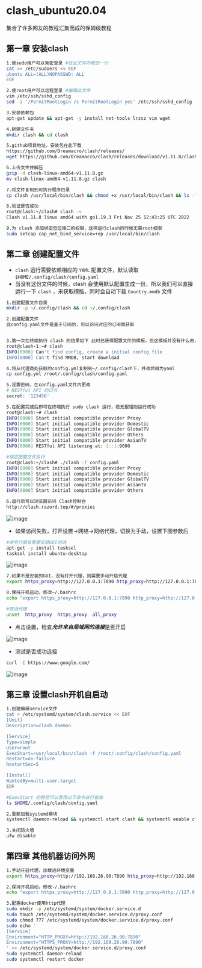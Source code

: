 # clash_ubuntu20.04
集合了许多网友的教程汇集而成的保姆级教程



## 第一章 安装clash

```sh
1.使sudo用户可以免密登录 #在此文件内增加一行
cat >> /etc/sudoers << EOF
ubuntu ALL=(ALL)NOPASSWD: ALL
EOF

2.使root用户可以远程登录 #编辑此文件
vim /etc/ssh/sshd_config
sed -i '/PermitRootLogin /c PermitRootLogin yes' /etc/ssh/sshd_config

3.安装依赖包
apt-get update && apt-get -y install net-tools lrzsz vim wget 

4.新建文件夹
mkdir clash && cd clash

5.github项目地址，安装包在此下载
https://github.com/Dreamacro/clash/releases/
wget https://github.com/Dreamacro/clash/releases/download/v1.11.8/clash-linux-amd64-v1.11.8.gz

6.上传文件并解压
gzip -d clash-linux-amd64-v1.11.8.gz
mv clash-linux-amd64-v1.11.8.gz clash

7.将文件复制到可执行程序目录
cp clash /usr/local/bin/clash && chmod +x /usr/local/bin/clash && ls -l /usr/local/bin/clash

8.验证是否成功
root@clash:~/clash# clash -v
Clash v1.11.8 linux amd64 with go1.19.3 Fri Nov 25 12:43:25 UTC 2022

9.为 clash 添加绑定低位端口的权限，这样运行clash的时候无需root权限
sudo setcap cap_net_bind_service=+ep /usr/local/bin/clash
```



## 第二章 创建配置文件

- `clash` 运行需要依赖相应的 `YAML` 配置文件，默认读取 `$HOME/.config/clash/config.yaml`
- 当没有这份文件的时候，clash 会使用默认配置生成一份，所以我们可以直接运行一下 `clash` ，来获取模版，同时会自动下载 `Country.mmdb` 文件

```sh
1.创建配置文件目录
mkdir -p ~/.config/clash && cd ~/.config/clash

2.创建配置文件
此config.yaml文件是基于订阅的，可以访问对应的订阅商获取


3.第一次在终端执行 clash 的结果如下 此时已获得配置文件的模板，但这模板并没有什么用，yaml 文件的内容往往需要代理方提供，这就需要去购买 VPN
root@clash-1:~# clash
INFO[0000] Can't find config, create a initial config file 
INFO[0000] Can't find MMDB, start download

4.将从代理商处获取的config.yml复制到~/.config/clash下，并改后缀为yaml
cp config.yml /root/.config/clash/config.yaml

5.设置密码，在config.yaml文件内更改
# RESTful API 的口令
secret: '123456'

5.在配置完成后即可在终端执行 sudo clash 运行，若无报错则运行成功
root@clash:~# clash
INFO[0000] Start initial compatible provider Proxy      
INFO[0000] Start initial compatible provider Domestic   
INFO[0000] Start initial compatible provider GlobalTV   
INFO[0000] Start initial compatible provider Others     
INFO[0000] Start initial compatible provider AsianTV    
INFO[0000] RESTful API listening at: [::]:9090          

#指定配置文件执行
root@clash:~/clash# ./clash -f config.yaml
INFO[0000] Start initial compatible provider Proxy      
INFO[0000] Start initial compatible provider Domestic   
INFO[0000] Start initial compatible provider GlobalTV   
INFO[0000] Start initial compatible provider AsianTV    
INFO[0000] Start initial compatible provider Others

6.运行后可以浏览器访问 Clash控制台
http://clash.razord.top/#/proxies
```

![image](https://user-images.githubusercontent.com/73376764/209537529-fe2f8d23-d0bf-460e-9023-e3c881e3d0af.png)


- 如果访问失败，打开设置->网络->网络代理，切换为手动，设置下图参数后

```sh
#命令行版有需要安装GUI的话
apt-get -y install tasksel
tasksel install ubuntu-desktop
```

![image](https://user-images.githubusercontent.com/73376764/209537575-b0ea0539-be6b-45ce-9400-2128b7cf809a.png)

```sh
7.如果不是安装的GUI，没有打开代理，则需要手动开启代理
export https_proxy=http://127.0.0.1:7890 http_proxy=http://127.0.0.1:7890 all_proxy=socks5://127.0.0.1:7891

8.保持开机启动，修改~/.bashrc
echo "export https_proxy=http://127.0.0.1:7890 http_proxy=http://127.0.0.1:7890 all_proxy=socks5://127.0.0.1:7891" >> ~/.bashrc

#取消代理
unset  http_proxy  https_proxy  all_proxy
```

- 点击设置，检查***允许来自局域网的连接***是否开启

![image](https://user-images.githubusercontent.com/73376764/209537748-a4a4a80e-f2e4-4111-94b0-6ce17c5e7f44.png)


- 测试是否成功连接

```sh
curl -I https://www.google.com/
```

![image](https://user-images.githubusercontent.com/73376764/209537768-6e3e606f-129c-44ab-b974-1d5083214fab.png)


## 第三章 设置clash开机自启动

```sh
1.创建编辑service文件
cat > /etc/systemd/system/clash.service << EOF
[Unit]
Description=clash daemon

[Service]
Type=simple
User=root
ExecStart=/usr/local/bin/clash -f /root/.config/clash/config.yaml
Restart=on-failure
RestartSec=5

[Install]
WantedBy=multi-user.target
EOF

#ExecStart 的路径可以使用以下命令进行查询
ls $HOME/.config/clash/config.yaml

2.重新加载systemd模块
systemctl daemon-reload && systemctl start clash && systemctl enable clash --now && systemctl status clash

3.关闭防火墙
ufw disable
```



## 第四章 其他机器访问外网

```sh
1.手动开启代理，加载进环境变量
export https_proxy=http://192.168.26.90:7890 http_proxy=http://192.168.26.90:7890 all_proxy=socks5://192.168.26.90:7891

2.保持开机启动，修改~/.bashrc
echo "export https_proxy=http://127.0.0.1:7890 http_proxy=http://127.0.0.1:7890 all_proxy=socks5://127.0.0.1:7891" >> ~/.bashrc

3.配置docker使用http代理
sudo mkdir -p /etc/systemd/system/docker.service.d 
sudo touch /etc/systemd/system/docker.service.d/proxy.conf
sudo chmod 777 /etc/systemd/system/docker.service.d/proxy.conf
sudo echo '
[Service]
Environment="HTTP_PROXY=http://192.168.26.90:7890"
Environment="HTTPS_PROXY=http://192.168.26.90:7890"
' >> /etc/systemd/system/docker.service.d/proxy.conf
sudo systemctl daemon-reload
sudo systemctl restart docker
```

